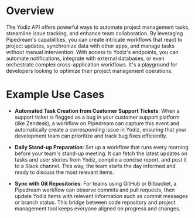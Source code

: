 # Overview

The Yodiz API offers powerful ways to automate project management tasks, streamline issue tracking, and enhance team collaboration. By leveraging Pipedream's capabilities, you can create intricate workflows that react to project updates, synchronize data with other apps, and manage tasks without manual intervention. With access to Yodiz's endpoints, you can automate notifications, integrate with external databases, or even orchestrate complex cross-application workflows. It's a playground for developers looking to optimize their project management operations.

# Example Use Cases

- **Automated Task Creation from Customer Support Tickets**: When a support ticket is flagged as a bug in your customer support platform (like Zendesk), a workflow on Pipedream can capture this event and automatically create a corresponding issue in Yodiz, ensuring that your development team can prioritize and track bug fixes efficiently.

- **Daily Stand-up Preparation**: Set up a workflow that runs every morning before your team's stand-up meeting. It can fetch the latest updates on tasks and user stories from Yodiz, compile a concise report, and post it to a Slack channel. This way, the team starts the day informed and ready to discuss the most relevant items.

- **Sync with Git Repositories**: For teams using GitHub or Bitbucket, a Pipedream workflow can observe commits and pull requests, then update Yodiz items with relevant information such as commit messages or branch status. This bridge between code repository and project management tool keeps everyone aligned on progress and changes.

